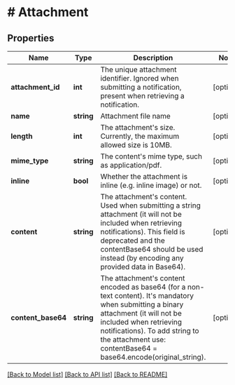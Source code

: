 # # Attachment

## Properties

Name | Type | Description | Notes
------------ | ------------- | ------------- | -------------
**attachment_id** | **int** | The unique attachment identifier. Ignored when submitting a notification, present when retrieving a notification. | [optional]
**name** | **string** | Attachment file name | [optional]
**length** | **int** | The attachment&#39;s size. Currently, the maximum allowed size is 10MB. | [optional]
**mime_type** | **string** | The content&#39;s mime type, such as application/pdf. | [optional]
**inline** | **bool** | Whether the attachment is inline (e.g. inline image) or not. | [optional]
**content** | **string** | The attachment&#39;s content. Used when submitting a string attachment (it will not be included when retrieving notifications). This field is deprecated and the contentBase64 should be used instead (by encoding any provided data in Base64). | [optional]
**content_base64** | **string** | The attachment&#39;s content encoded as base64 (for a non-text content). It&#39;s mandatory when submitting a binary attachment (it will not be included when retrieving notifications). To add string to the attachment use: contentBase64 &#x3D; base64.encode(original_string). | [optional]

[[Back to Model list]](../../README.md#models) [[Back to API list]](../../README.md#endpoints) [[Back to README]](../../README.md)
